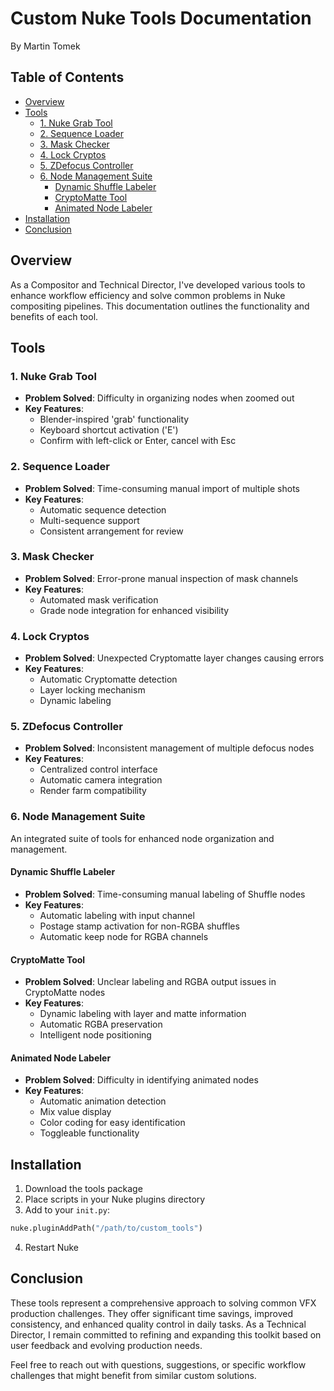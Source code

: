 # Custom Nuke Tools Documentation
By Martin Tomek

## Table of Contents
- [Overview](#overview)
- [Tools](#tools)
  - [1. Nuke Grab Tool](#1-nuke-grab-tool)
  - [2. Sequence Loader](#2-sequence-loader)
  - [3. Mask Checker](#3-mask-checker)
  - [4. Lock Cryptos](#4-lock-cryptos)
  - [5. ZDefocus Controller](#5-zdefocus-controller)
  - [6. Node Management Suite](#6-node-management-suite)
    - [Dynamic Shuffle Labeler](#dynamic-shuffle-labeler)
    - [CryptoMatte Tool](#cryptomatte-tool)
    - [Animated Node Labeler](#animated-node-labeler)
- [Installation](#installation)
- [Conclusion](#conclusion)

## Overview
As a Compositor and Technical Director, I've developed various tools to enhance workflow efficiency and solve common problems in Nuke compositing pipelines. This documentation outlines the functionality and benefits of each tool.

## Tools

### 1. Nuke Grab Tool
- **Problem Solved**: Difficulty in organizing nodes when zoomed out
- **Key Features**:
  - Blender-inspired 'grab' functionality
  - Keyboard shortcut activation ('E')
  - Confirm with left-click or Enter, cancel with Esc

### 2. Sequence Loader
- **Problem Solved**: Time-consuming manual import of multiple shots
- **Key Features**:
  - Automatic sequence detection
  - Multi-sequence support
  - Consistent arrangement for review

### 3. Mask Checker
- **Problem Solved**: Error-prone manual inspection of mask channels
- **Key Features**:
  - Automated mask verification
  - Grade node integration for enhanced visibility

### 4. Lock Cryptos
- **Problem Solved**: Unexpected Cryptomatte layer changes causing errors
- **Key Features**:
  - Automatic Cryptomatte detection
  - Layer locking mechanism
  - Dynamic labeling

### 5. ZDefocus Controller
- **Problem Solved**: Inconsistent management of multiple defocus nodes
- **Key Features**:
  - Centralized control interface
  - Automatic camera integration
  - Render farm compatibility

### 6. Node Management Suite
An integrated suite of tools for enhanced node organization and management.

#### Dynamic Shuffle Labeler
- **Problem Solved**: Time-consuming manual labeling of Shuffle nodes
- **Key Features**:
  - Automatic labeling with input channel
  - Postage stamp activation for non-RGBA shuffles
  - Automatic keep node for RGBA channels

#### CryptoMatte Tool
- **Problem Solved**: Unclear labeling and RGBA output issues in CryptoMatte nodes
- **Key Features**:
  - Dynamic labeling with layer and matte information
  - Automatic RGBA preservation
  - Intelligent node positioning

#### Animated Node Labeler
- **Problem Solved**: Difficulty in identifying animated nodes
- **Key Features**:
  - Automatic animation detection
  - Mix value display
  - Color coding for easy identification
  - Toggleable functionality

## Installation
1. Download the tools package
2. Place scripts in your Nuke plugins directory
3. Add to your `init.py`:
```python
nuke.pluginAddPath("/path/to/custom_tools")
```
4. Restart Nuke

## Conclusion
These tools represent a comprehensive approach to solving common VFX production challenges. They offer significant time savings, improved consistency, and enhanced quality control in daily tasks. As a Technical Director, I remain committed to refining and expanding this toolkit based on user feedback and evolving production needs.

Feel free to reach out with questions, suggestions, or specific workflow challenges that might benefit from similar custom solutions.
